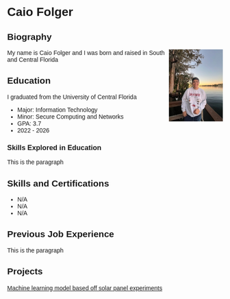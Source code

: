 # Caio Folger

<!DOCTYPE html>
<html lang="en">
<head>
<title>Caio Folger</title>
<meta charset="utf-8">
<meta name="viewport" content="width=device-width, initial-scale=1">

<style>
    img {
    float: right;
    }

    * {
        font-family: Helvetica, sans-serif;
    }
</style>

</head>

<h2>Biography</h2>

<div>
    <img width="25%" src="Professional_picture.jpg" alt="Professional Photoshoot">
    My name is Caio Folger and I was born and raised in South and Central Florida
</div>

<h2>Education</h2>
<p>I graduated from the University of Central Florida</p>
<ul>
  <li>Major: Information Technology</li>
  <li>Minor: Secure Computing and Networks</li>
  <li>GPA: 3.7</li>
  <li>2022 - 2026</li>
</ul>
<h3>Skills Explored in Education</h3>
<p>This is the paragraph</p>

<h2>Skills and Certifications</h2>
<ul>
  <li>N/A</li>
  <li>N/A</li>
  <li>N/A</li>
</ul>

<h2>Previous Job Experience</h2>
<p>This is the paragraph</p>

<h2>Projects</h2>
<!-- Links to Project pages -->
<a href="Machine_Learning_Model.html">Machine learning model based off solar panel experiments</a>

</body>
</html>